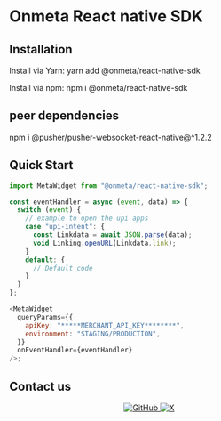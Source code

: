 # Onmeta React native SDK

## Installation

Install via Yarn: yarn add @onmeta/react-native-sdk

Install via npm: npm i @onmeta/react-native-sdk

## peer dependencies

npm i @pusher/pusher-websocket-react-native@^1.2.2

## Quick Start

```javascript
import MetaWidget from "@onmeta/react-native-sdk";

const eventHandler = async (event, data) => {
  switch (event) {
    // example to open the upi apps
    case "upi-intent": {
      const Linkdata = await JSON.parse(data);
      void Linking.openURL(Linkdata.link);
    }
    default: {
      // Default code
    }
  }
};

<MetaWidget
  queryParams={{
    apiKey: "*****MERCHANT_API_KEY********",
    environment: "STAGING/PRODUCTION",
  }}
  onEventHandler={eventHandler}
/>;
```

## Contact us

<p align="center">
  <a href="https://github.com/onmetahq" target="_blank">
    <img src="https://img.shields.io/badge/GitHub-%40onmetahq-181717?style=for-the-badge&logo=github" alt="GitHub">
  </a>
  <a href="https://twitter.com/onmetahq" target="_blank">
    <img src="https://img.shields.io/badge/X-%40onmetahq-1DA1F2?style=for-the-badge&logo=X" alt="X">
  </a>
</p>
